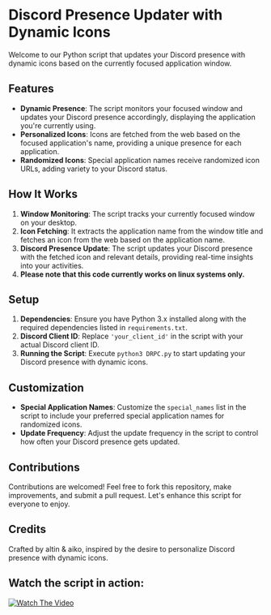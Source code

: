 # Discord Presence Updater with Dynamic Icons

Welcome to our Python script that updates your Discord presence with dynamic icons based on the currently focused application window.

## Features
- **Dynamic Presence**: The script monitors your focused window and updates your Discord presence accordingly, displaying the application you're currently using.
- **Personalized Icons**: Icons are fetched from the web based on the focused application's name, providing a unique presence for each application.
- **Randomized Icons**: Special application names receive randomized icon URLs, adding variety to your Discord status.

## How It Works
1. **Window Monitoring**: The script tracks your currently focused window on your desktop.
2. **Icon Fetching**: It extracts the application name from the window title and fetches an icon from the web based on the application name.
3. **Discord Presence Update**: The script updates your Discord presence with the fetched icon and relevant details, providing real-time insights into your activities.
4. **Please note that this code currently works on linux systems only.**
## Setup
1. **Dependencies**: Ensure you have Python 3.x installed along with the required dependencies listed in `requirements.txt`.
2. **Discord Client ID**: Replace `'your_client_id'` in the script with your actual Discord client ID.
3. **Running the Script**: Execute `python3 DRPC.py` to start updating your Discord presence with dynamic icons.

## Customization
- **Special Application Names**: Customize the `special_names` list in the script to include your preferred special application names for randomized icons.
- **Update Frequency**: Adjust the update frequency in the script to control how often your Discord presence gets updated.

## Contributions
Contributions are welcomed! Feel free to fork this repository, make improvements, and submit a pull request. Let's enhance this script for everyone to enjoy.

## Credits
Crafted by altin & aiko, inspired by the desire to personalize Discord presence with dynamic icons.
## Watch the script in action:

[![Watch The Video](https://img.youtube.com/vi/PUkjrgaEHqc/0.jpg)](https://www.youtube.com/watch?v=PUkjrgaEHqc)
